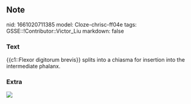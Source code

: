 ## Note
nid: 1661020711385
model: Cloze-chrisc-ff04e
tags: GSSE::!Contributor::Victor_Liu
markdown: false

### Text
{{c1::Flexor digitorum brevis}} splits into a chiasma for insertion into the intermediate phalanx.

### Extra
<img src= 
"PBvPuuuHvEJRdPkyyyuF9A_HDHXT84Yyn_M._flexor_digitorum_brevis_2.png">
